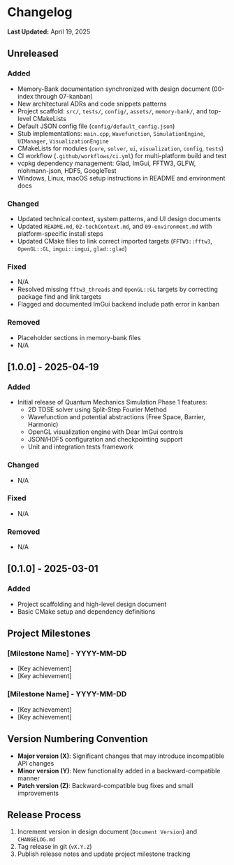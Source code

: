 # Changelog

**Last Updated:** April 19, 2025

## Unreleased

### Added
- Memory-Bank documentation synchronized with design document (00-index through 07-kanban)
- New architectural ADRs and code snippets patterns
- Project scaffold: `src/`, `tests/`, `config/`, `assets/`, `memory-bank/`, and top-level CMakeLists
- Default JSON config file (`config/default_config.json`)
- Stub implementations: `main.cpp`, `Wavefunction`, `SimulationEngine`, `UIManager`, `VisualizationEngine`
- CMakeLists for modules (`core`, `solver`, `ui`, `visualization`, `config`, `tests`)
- CI workflow (`.github/workflows/ci.yml`) for multi-platform build and test
- vcpkg dependency management: Glad, ImGui, FFTW3, GLFW, nlohmann-json, HDF5, GoogleTest
- Windows, Linux, macOS setup instructions in README and environment docs

### Changed
- Updated technical context, system patterns, and UI design documents
- Updated `README.md`, `02-techContext.md`, and `09-environment.md` with platform-specific install steps
- Updated CMake files to link correct imported targets (`FFTW3::fftw3`, `OpenGL::GL`, `imgui::imgui`, `glad::glad`)

### Fixed
- N/A
- Resolved missing `fftw3_threads` and `OpenGL::GL` targets by correcting package find and link targets
- Flagged and documented ImGui backend include path error in kanban

### Removed
- Placeholder sections in memory-bank files
- N/A

## [1.0.0] - 2025-04-19

### Added
- Initial release of Quantum Mechanics Simulation Phase 1 features:
  - 2D TDSE solver using Split-Step Fourier Method
  - Wavefunction and potential abstractions (Free Space, Barrier, Harmonic)
  - OpenGL visualization engine with Dear ImGui controls
  - JSON/HDF5 configuration and checkpointing support
  - Unit and integration tests framework

### Changed
- N/A

### Fixed
- N/A

### Removed
- N/A

## [0.1.0] - 2025-03-01

### Added
- Project scaffolding and high-level design document
- Basic CMake setup and dependency definitions

## Project Milestones

### [Milestone Name] - YYYY-MM-DD
- [Key achievement]
- [Key achievement]

### [Milestone Name] - YYYY-MM-DD
- [Key achievement]
- [Key achievement]

## Version Numbering Convention

- **Major version (X)**: Significant changes that may introduce incompatible API changes
- **Minor version (Y)**: New functionality added in a backward-compatible manner
- **Patch version (Z)**: Backward-compatible bug fixes and small improvements

## Release Process
1. Increment version in design document (`Document Version`) and `CHANGELOG.md`
2. Tag release in git (`vX.Y.Z`)
3. Publish release notes and update project milestone tracking
